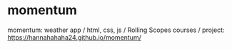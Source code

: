 # momentum
momentum: weather app / html, css, js / Rolling Scopes courses / project: https://hannahahaha24.github.io/momentum/
